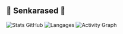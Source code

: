 ## 🌌 Senkarased 🌌

<!--
**Senkyano/senkyano** is a ✨ _special_ ✨ repository because its `README.md` (this file) appears on your GitHub profile.

Here are some ideas to get you started:

- 🔭 I’m currently working on ...
- 🌱 I’m currently learning ...
- 👯 I’m looking to collaborate on ...
- 🤔 I’m looking for help with ...
- 💬 Ask me about ...
- 📫 How to reach me: ...
- 😄 Pronouns: ...
- ⚡ Fun fact: ...
-->

![Stats GitHub](https://github-readme-stats.vercel.app/api?username=Senkyano&show_icons=true&theme=radical)
![Langages](https://github-readme-stats.vercel.app/api/top-langs/?username=Senkyano&layout=compact&theme=radical)
![Activity Graph](https://github-readme-activity-graph.vercel.app/graph?username=Senkyano&theme=github)
